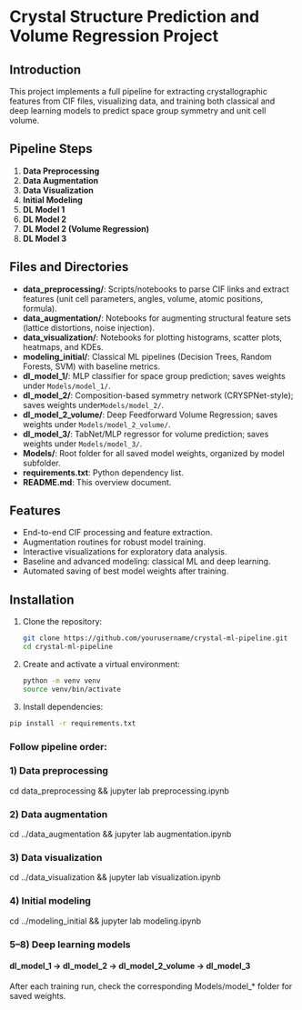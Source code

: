 # Crystal Structure Prediction and Volume Regression Project

## Introduction
This project implements a full pipeline for extracting crystallographic features from CIF files, visualizing data, and training both classical and deep learning models to predict space group symmetry and unit cell volume.

## Pipeline Steps
1) **Data Preprocessing**
2) **Data Augmentation**
3) **Data Visualization**
4) **Initial Modeling**
5) **DL Model 1**
6) **DL Model 2**
7) **DL Model 2 (Volume Regression)**
8) **DL Model 3**

## Files and Directories
- **data_preprocessing/**: Scripts/notebooks to parse CIF links and extract features (unit cell parameters, angles, volume, atomic positions, formula).
- **data_augmentation/**: Notebooks for augmenting structural feature sets (lattice distortions, noise injection).
- **data_visualization/**: Notebooks for plotting histograms, scatter plots, heatmaps, and KDEs.
- **modeling_initial/**: Classical ML pipelines (Decision Trees, Random Forests, SVM) with baseline metrics.
- **dl_model_1/**: MLP classifier for space group prediction; saves weights under `Models/model_1/`.
- **dl_model_2/**: Composition-based symmetry network (CRYSPNet-style); saves weights under`Models/model_2/`.
- **dl_model_2_volume/**: Deep Feedforward Volume Regression; saves weights under `Models/model_2_volume/`.
- **dl_model_3/**:  TabNet/MLP regressor for volume prediction; saves weights under `Models/model_3/`.
- **Models/**: Root folder for all saved model weights, organized by model subfolder.
- **requirements.txt**: Python dependency list.
- **README.md**: This overview document.

## Features
- End-to-end CIF processing and feature extraction.
- Augmentation routines for robust model training.
- Interactive visualizations for exploratory data analysis.
- Baseline and advanced modeling: classical ML and deep learning.
- Automated saving of best model weights after training.

## Installation
1. Clone the repository:
   ```bash
   git clone https://github.com/yourusername/crystal-ml-pipeline.git
   cd crystal-ml-pipeline

2. Create and activate a virtual environment:
   ```bash
   python -m venv venv
   source venv/bin/activate
   
3. Install dependencies:
  ```bash
  pip install -r requirements.txt
  ```

### Follow pipeline order:

### 1) Data preprocessing
cd data_preprocessing && jupyter lab preprocessing.ipynb

### 2) Data augmentation
cd ../data_augmentation && jupyter lab augmentation.ipynb

### 3) Data visualization
cd ../data_visualization && jupyter lab visualization.ipynb

### 4) Initial modeling
cd ../modeling_initial && jupyter lab modeling.ipynb

### 5–8) Deep learning models
#### dl_model_1 → dl_model_2 → dl_model_2_volume → dl_model_3

After each training run, check the corresponding Models/model_* folder for saved weights.
